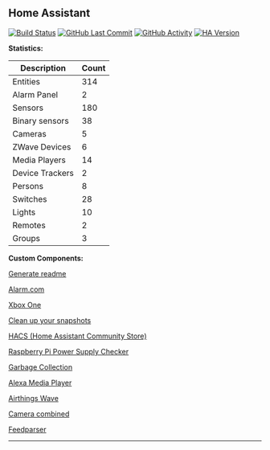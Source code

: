 
## Home Assistant

[![Build Status](https://travis-ci.com/stroodl3bug/upgraded-couscous.svg?branch=master)](https://travis-ci.com/stroodl3bug/upgraded-couscous)
[![GitHub Last Commit](https://img.shields.io/github/last-commit/stroodl3bug/upgraded-couscous)](https://github.com/stroodl3bug/upgraded-couscous/commits/master)
[![GitHub Activity](https://img.shields.io/github/commit-activity/m/stroodl3bug/upgraded-couscous)](https://github.com/stroodl3bug/upgraded-couscous/commits/master)
[![HA Version](https://img.shields.io/badge/Running%20Home%20Assistant-0.107.7%20(Latest)-brightgreen)](https://github.com/home-assistant/home-assistant/releases/latest)


**Statistics:**

Description | Count
-- | --
Entities | 314
Alarm Panel | 2
Sensors | 180
Binary sensors | 38
Cameras | 5
ZWave Devices | 6
Media Players | 14
Device Trackers  | 2
Persons | 8
Switches | 28
Lights | 10
Remotes | 2
Groups | 3

**Custom Components:**


[Generate readme](https://github.com/custom-components/readme)

[Alarm.com](https://www.github.com/uvjustin/alarmdotcomajax)

[Xbox One](https://github.com/ericleb010/hassio-addons/tree/master/xboxone)

[Clean up your snapshots](https://github.com/tmonck/clean_up_snapshots)

[HACS (Home Assistant Community Store)](https://hacs.xyz/docs/configuration/start)

[Raspberry Pi Power Supply Checker](https://github.com/custom-components/sensor.rpi_power/blob/master/README.md)

[Garbage Collection](https://github.com/bruxy70/Garbage-Collection/)

[Alexa Media Player](https://github.com/custom-components/alexa_media_player/wiki)

[Airthings Wave](https://github.com/custom-components/sensor.airthings_wave/)

[Camera combined](https://github.com/custom-components/combined)

[Feedparser](https://github.com/custom-components/feedparser/blob/master/README.md)


***
